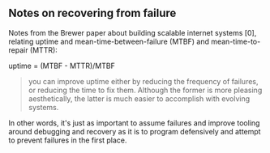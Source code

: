 
## Notes on recovering from failure

Notes from the Brewer paper about building scalable internet systems [0], relating uptime and mean-time-between-failure (MTBF) and mean-time-to-repair (MTTR):

uptime = (MTBF - MTTR)/MTBF

> you can improve uptime either by reducing the frequency of failures, or reducing the time to fix them. Although the former is more pleasing aesthetically, the latter is much easier to accomplish with evolving systems.

In other words, it's just as important to assume failures and improve tooling around debugging and recovery as it is to program defensively and attempt to prevent failures in the first place.
